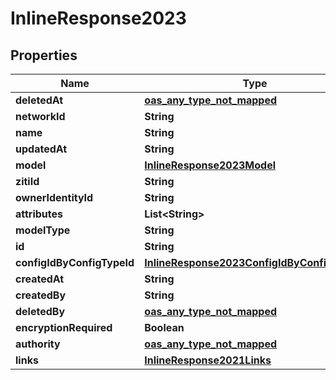 

# InlineResponse2023

## Properties

Name | Type | Description | Notes
------------ | ------------- | ------------- | -------------
**deletedAt** | [**oas_any_type_not_mapped**](.md) |  | 
**networkId** | **String** |  | 
**name** | **String** |  | 
**updatedAt** | **String** |  | 
**model** | [**InlineResponse2023Model**](InlineResponse2023Model.md) |  | 
**zitiId** | **String** |  | 
**ownerIdentityId** | **String** |  | 
**attributes** | **List&lt;String&gt;** |  | 
**modelType** | **String** |  | 
**id** | **String** |  | 
**configIdByConfigTypeId** | [**InlineResponse2023ConfigIdByConfigTypeId**](InlineResponse2023ConfigIdByConfigTypeId.md) |  | 
**createdAt** | **String** |  | 
**createdBy** | **String** |  | 
**deletedBy** | [**oas_any_type_not_mapped**](.md) |  | 
**encryptionRequired** | **Boolean** |  | 
**authority** | [**oas_any_type_not_mapped**](.md) |  | 
**links** | [**InlineResponse2021Links**](InlineResponse2021Links.md) |  | 



